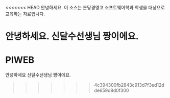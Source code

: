 <<<<<<< HEAD
안녕하세요.
이 소스는 분당경영고 소프트웨어학과 학생을 대상으로
교육하는 자료입니다.

안녕하세요. 신달수선생님 짱이에요.
=======
# PIWEB
안녕하세요 신달수선생님 짱이에요.
>>>>>>> 4c394300fb2843c913d7f3ed12dde659d8d0f300
